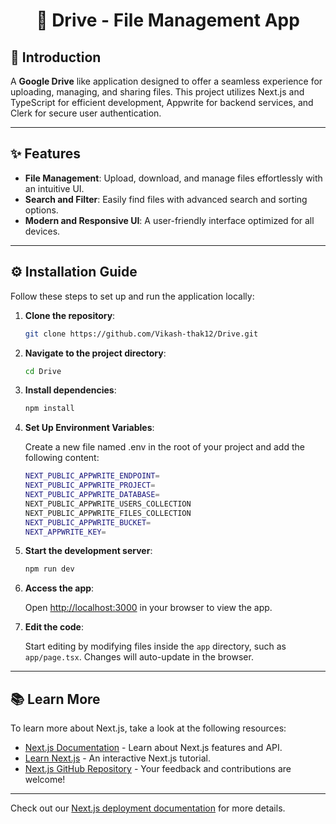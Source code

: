<h1 align="center">📁 Drive - File Management App</h1>

## 📜 Introduction

A **Google Drive** like application designed to offer a seamless experience for uploading, managing, and sharing files. This project utilizes Next.js and TypeScript for efficient development, Appwrite for backend services, and Clerk for secure user authentication.

---

## ✨ Features

- **File Management**: Upload, download, and manage files effortlessly with an intuitive UI.
- **Search and Filter**:  Easily find files with advanced search and sorting options.
- **Modern and Responsive UI**: A user-friendly interface optimized for all devices.

---

## ⚙️ Installation Guide

Follow these steps to set up and run the application locally:

1. **Clone the repository**:

    ```bash
    git clone https://github.com/Vikash-thak12/Drive.git
    ```

2. **Navigate to the project directory**:

    ```bash
    cd Drive
    ```

3. **Install dependencies**:

    ```bash
    npm install
    
4. **Set Up Environment Variables**:

   Create a new file named .env in the root of your project and add the following content:

   ```bash
   NEXT_PUBLIC_APPWRITE_ENDPOINT=
   NEXT_PUBLIC_APPWRITE_PROJECT=
   NEXT_PUBLIC_APPWRITE_DATABASE=
   NEXT_PUBLIC_APPWRITE_USERS_COLLECTION
   NEXT_PUBLIC_APPWRITE_FILES_COLLECTION
   NEXT_PUBLIC_APPWRITE_BUCKET=
   NEXT_APPWRITE_KEY=
    ```
5. **Start the development server**:

    ```bash
    npm run dev
    ```
6. **Access the app**:


    Open [http://localhost:3000](http://localhost:3000) in your browser to view the app.


7. **Edit the code**:


    Start editing by modifying files inside the `app` directory, such as `app/page.tsx`. Changes will auto-update in the browser.
   
   
---

## 📚 Learn More

To learn more about Next.js, take a look at the following resources:

- [Next.js Documentation](https://nextjs.org/docs) - Learn about Next.js features and API.
- [Learn Next.js](https://nextjs.org/learn) - An interactive Next.js tutorial.
- [Next.js GitHub Repository](https://github.com/vercel/next.js) - Your feedback and contributions are welcome!

---

Check out our [Next.js deployment documentation](https://nextjs.org/docs/app/building-your-application/deploying) for more details.
